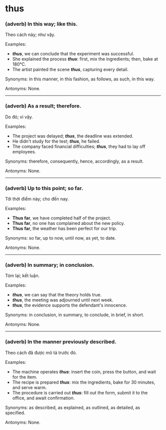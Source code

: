 # thus

### (adverb) In this way; like this.

Theo cách này; như vậy.

Examples:
- ***thus***, we can conclude that the experiment was successful.
- She explained the process ***thus***: first, mix the ingredients; then, bake at 180°C.
- The artist painted the scene ***thus***, capturing every detail.

Synonyms: in this manner, in this fashion, as follows, as such, in this way.

Antonyms: None.

---

### (adverb) As a result; therefore.

Do đó; vì vậy.

Examples:
- The project was delayed; ***thus***, the deadline was extended.
- He didn't study for the test; ***thus***, he failed.
- The company faced financial difficulties; ***thus***, they had to lay off employees.

Synonyms: therefore, consequently, hence, accordingly, as a result.

Antonyms: None.

---

### (adverb) Up to this point; so far.

Tới thời điểm này; cho đến nay.

Examples:
- **Thus far**, we have completed half of the project.
- **Thus far**, no one has complained about the new policy.
- **Thus far**, the weather has been perfect for our trip.

Synonyms: so far, up to now, until now, as yet, to date.

Antonyms: None.

---

### (adverb) In summary; in conclusion.

Tóm lại; kết luận.

Examples:
- ***thus***, we can say that the theory holds true.
- ***thus***, the meeting was adjourned until next week.
- ***thus***, the evidence supports the defendant's innocence.

Synonyms: in conclusion, in summary, to conclude, in brief, in short.

Antonyms: None.

---

### (adverb) In the manner previously described.

Theo cách đã được mô tả trước đó.

Examples:
- The machine operates ***thus***: insert the coin, press the button, and wait for the item.
- The recipe is prepared ***thus***: mix the ingredients, bake for 30 minutes, and serve warm.
- The procedure is carried out ***thus***: fill out the form, submit it to the office, and await confirmation.

Synonyms: as described, as explained, as outlined, as detailed, as specified.

Antonyms: None. 